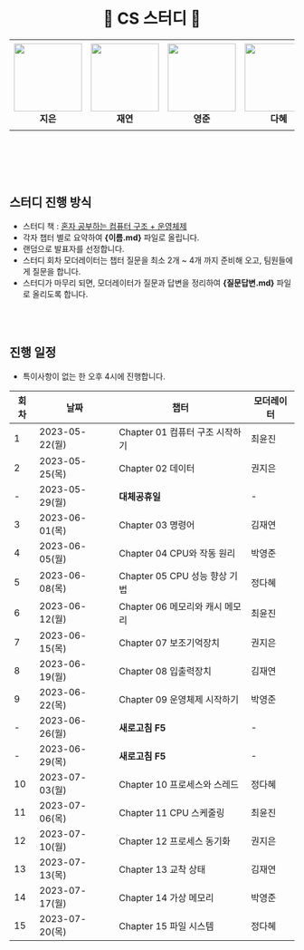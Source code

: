  <div align="center">
  <h1> 🎉 CS 스터디  🎉</h1>
<!--   <p>🎉 CS 스터디</p> -->
</div>


<div align="center">
<table>
    <tr height="160px">
        <td align="center" width="150px">
            <a href="https://github.com/lectura7942"><img height="120px" width="120px" src="https://avatars.githubusercontent.com/u/81620001?v=4"/></a>
            <br />
            <strong>지은</strong>
        </td>
        <td align="center" width="150px">
            <a href="https://github.com/JLake310"><img height="120px" width="120px" src="https://avatars.githubusercontent.com/u/86578246?v=4"/></a>
            <br />
            <strong>재연</strong>
        </td>
        <td align="center" width="150px">
            <a href="https://github.com/hoooolllly"><img height="120px" width="120px" src="https://avatars.githubusercontent.com/u/126573689?v=4"/></a>
            <br />
            <strong>영준</strong>
        </td>
        <td align="center" width="150px">
            <a href="https://github.com/Da-Hye-JUNG"><img height="120px" width="120px" src="https://avatars.githubusercontent.com/u/96599427?v=4"/></a>
            <br />
            <strong>다혜</strong>
        </td>
            <td align="center" width="150px">
            <a href="https://github.com/yunjinchoidev"><img height="120px" width="120px" src="https://avatars.githubusercontent.com/u/89494907?v=4"/></a>
            <br />
            <strong>윤진</strong>
        </td>
    </tr>
</table>
</div>
</br>


</br></br>

## 스터디 진행 방식
- 스터디 책 : [혼자 공부하는 컴퓨터 구조 + 운영체제](https://www.aladin.co.kr/shop/wproduct.aspx?ItemId=299014282)
- 각자 챕터 별로 요약하여 **{이름.md}** 파일로 올립니다.
- 랜덤으로 발표자를 선정합니다.
- 스터디 회차 모더레이터는 챕터 질문을 최소 2개 ~ 4개 까지 준비해 오고, 팀원들에게 질문을 합니다.
- 스터디가 마무리 되면, 모더레이터가 질문과 답변을 정리하여 **{질문답변.md}** 파일로 올리도록 합니다.

</br></br>

## 진행 일정
- 특이사항이 없는 한 오후 4시에 진행합니다.

| 회차 | 날짜 | 챕터 | 모더레이터 |
|---|---|---|---|
| 1 | 2023-05-22(월) | Chapter 01 컴퓨터 구조 시작하기 | 최윤진 |
| 2 | 2023-05-25(목) | Chapter 02 데이터 | 권지은 |
| - | 2023-05-29(월) | **대체공휴일** | - |
| 3 | 2023-06-01(목) | Chapter 03 명령어 | 김재연 |
| 4 | 2023-06-05(월) | Chapter 04 CPU와 작동 원리 | 박영준 |
| 5 | 2023-06-08(목) | Chapter 05 CPU 성능 향상 기법 | 정다혜 |
| 6 | 2023-06-12(월) | Chapter 06 메모리와 캐시 메모리 | 최윤진 |
| 7 | 2023-06-15(목) | Chapter 07 보조기억장치 | 권지은 |
| 8 | 2023-06-19(월) | Chapter 08 입출력장치 | 김재연 |
| 9 | 2023-06-22(목) | Chapter 09 운영체제 시작하기 | 박영준 |
| - | 2023-06-26(월) | **새로고침 F5** | - |
| - | 2023-06-29(목) | **새로고침 F5** | - |
| 10 | 2023-07-03(월) | Chapter 10 프로세스와 스레드 | 정다혜 |
| 11 | 2023-07-06(목) | Chapter 11 CPU 스케줄링 | 최윤진 |
| 12 | 2023-07-10(월) | Chapter 12 프로세스 동기화 | 권지은 |
| 13 | 2023-07-13(목) | Chapter 13 교착 상태 | 김재연 |
| 14 | 2023-07-17(월) | Chapter 14 가상 메모리 | 박영준 |
| 15 | 2023-07-20(목) | Chapter 15 파일 시스템 | 정다혜 |
